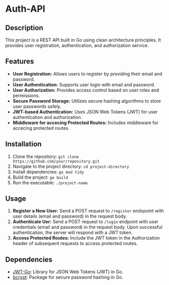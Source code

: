 # Auth-API

## Description
This project is a REST API built in Go using clean architecture principles. It provides user registration, authentication, and authorization service.

## Features
- **User Registration:** Allows users to register by providing their email and password.
- **User Authentication:** Supports user login with email and password.
- **User Authorization:** Provides access control based on user roles and permissions.
- **Secure Password Storage:** Utilizes secure hashing algorithms to store user passwords safely.
- **JWT-based Authentication:** Uses JSON Web Tokens (JWT) for user authentication and authorization.
- **Middleware for accecing Protected Routes:** Includes middleware for accecing protected routes.

## Installation
1. Clone the repository: `git clone https://github.com/your/repository.git`
2. Navigate to the project directory: `cd project-directory`
3. Install dependencies: `go mod tidy`
4. Build the project: `go build`
5. Run the executable: `./project-name`

## Usage
1. **Register a New User:** Send a POST request to `/register` endspoint with user details (email and password) in the request body.
2. **Authenticate Uer:** Send a POST request to `/login` endpoint with user credentials (email and password) in the request body. Upon successful authentication, the server will respond with a JWT token.
3. **Access Protected Routes:** Include the JWT token in the Authorization header of subsequent requests to access protected routes.

## Dependencies
- [JWT-Go](https://github.com/dgrijalva/jwt-go): Library for JSON Web Tokens (JWT) in Go.
- [bcrypt](https://pkg.go.dev/golang.org/x/crypto/bcrypt): Package for secure password hashing in Go.
